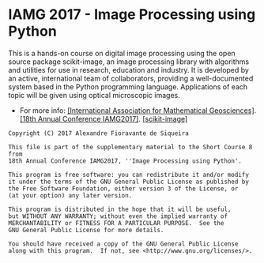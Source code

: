 # IAMG 2017 - Image Processing using Python

This is a hands-on course on digital image processing using the open
source package scikit-image, an image processing library with algorithms
and utilities for use in research, education and industry. It is developed
by an active, international team of collaborators, providing a
well-documented system based in the Python programming language. Applications
of each topic will be given using optical microscopic images.

* For more info: [[International Association for Mathematical Geosciences]](https://www.iamg.org/).
                 [[18th Annual Conference IAMG2017]](http://iamg2017.com/).
                 [[scikit-image]](http://scikit-image.org/)

```
Copyright (C) 2017 Alexandre Fioravante de Siqueira

This file is part of the supplementary material to the Short Course 8 from
18th Annual Conference IAMG2017, ''Image Processing using Python'.

This program is free software: you can redistribute it and/or modify
it under the terms of the GNU General Public License as published by
the Free Software Foundation, either version 3 of the License, or
(at your option) any later version.

This program is distributed in the hope that it will be useful,
but WITHOUT ANY WARRANTY; without even the implied warranty of
MERCHANTABILITY or FITNESS FOR A PARTICULAR PURPOSE.  See the
GNU General Public License for more details.

You should have received a copy of the GNU General Public License
along with this program.  If not, see <http://www.gnu.org/licenses/>.
```
